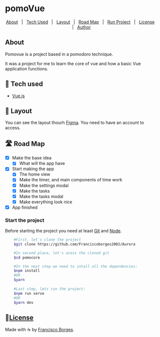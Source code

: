 # pomoVue

<p align="center">
  <a href="#about">About</a> &#xa0; | &#xa0;
  <a href="#tech-used">Tech Used</a> &#xa0; | &#xa0;
  <a href="#layout">Layout</a> &#xa0; | &#xa0;
  <a href="#roadMap">Road Map</a> &#xa0; | &#xa0;
  <a href="#howToStartTheProject">Run Project</a> &#xa0; | &#xa0;
  <a href="#license">License</a> &#xa0; | &#xa0;
  <a href="https://github.com/Franciscoborges2002" target="_blank">Author</a>
</p>

## About <a name="about"></a>
Pomovue is a project based in a pomodoro technique.

It was a project for me to learn the core of vue and how a basic Vue application functions.

## 🧰 Tech used <a name="tech-used"></a>
- [Vue.js](vuejs.org)

## 🔖 Layout <a name="layout"></a>
You can see the layout thourh [Figma](https://www.figma.com/file/9uMwwhxJYl08PnxjjvIQrj/pomoCore?type=design&node-id=0%3A1&mode=design&t=MsofZ8RS1VitSA6g-1). You need to have an account to access.

## 🛣️ Road Map <a name="roadMap"></a>
- [x] Make the base idea
    - [x] What will the app have
- [x] Start making the app 
    - [x] The home view
    - [x] Make the timer, and main components of time work
    - [x] Make the settings modal
    - [x] Make the tasks
    - [x] Make the tasks modal
    - [x] Make everything look nice
- [x] App finished

### Start the project <a name="howToStartTheProject"></a>
Before starting the project you need at least [Git](https://git-scm.com) and [Node](https://nodejs.org).

```bash
	#First, let's clone the project
	$git clone https://github.com/Franciscoborges2002/Aurora

	#In second place, let's acess the cloned git
	$cd pomocore

	#In the next step we need to intall all the dependencies:
	$npm install
	#OR
	$yarn
	
	#Last step, lets run the project:
	$npm run serve
	#OR
	$yarn dev
```

## 📝[License](https://github.com/Franciscoborges2002/pomoCore/blob/master/LICENSE) <a name="license"></a>

Made with ☕ by [Francisco Borges](https://github.com/Franciscoborges2002).